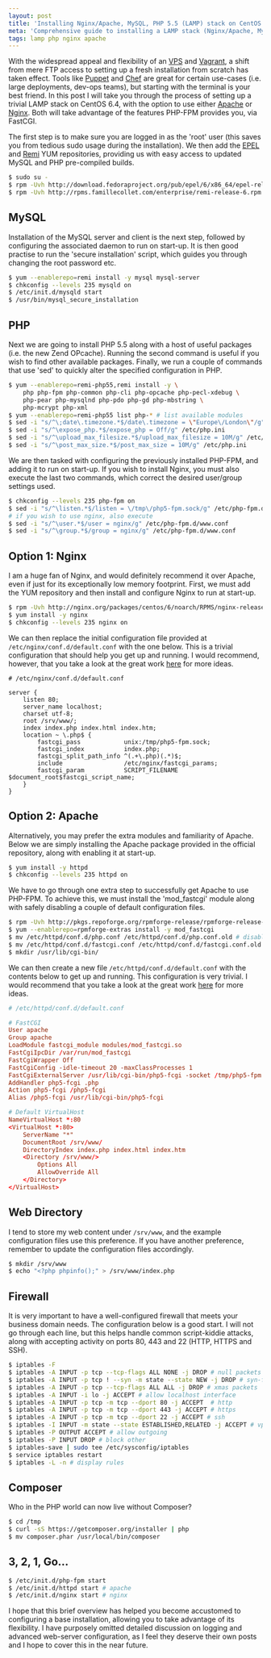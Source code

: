 ```yaml
---
layout: post
title: 'Installing Nginx/Apache, MySQL, PHP 5.5 (LAMP) stack on CentOS 6.4'
meta: 'Comprehensive guide to installing a LAMP stack (Nginx/Apache, MySQL, PHP 5.5) on CentOS 6.4 for robust web hosting on a VPS.'
tags: lamp php nginx apache
---
```


With the widespread appeal and flexibility of an [VPS](http://en.wikipedia.org/wiki/Virtual_private_server) and [Vagrant](http://www.vagrantup.com/), a shift from mere FTP access to setting up a fresh installation from scratch has taken effect.
Tools like [Puppet](http://puppetlabs.com/) and [Chef](http://www.opscode.com/chef/) are great for certain use-cases (i.e. large deployments, dev-ops teams), but starting with the terminal is your best friend.
In this post I will take you through the process of setting up a trivial LAMP stack on CentOS 6.4, with the option to use either [Apache](http://httpd.apache.org/) or [Nginx](http://nginx.com/).
Both will take advantage of the features PHP-FPM provides you, via FastCGI.

<!--more-->

The first step is to make sure you are logged in as the 'root' user (this saves you from tedious sudo usage during the installation).
We then add the [EPEL](http://fedoraproject.org/wiki/EPEL) and [Remi](http://rpms.famillecollet.com/) YUM repositories, providing us with easy access to updated MySQL and PHP pre-compiled builds.

```bash
$ sudo su -
$ rpm -Uvh http://download.fedoraproject.org/pub/epel/6/x86_64/epel-release-6-8.noarch.rpm
$ rpm -Uvh http://rpms.famillecollet.com/enterprise/remi-release-6.rpm
```

## MySQL

Installation of the MySQL server and client is the next step, followed by configuring the associated daemon to run on start-up.
It is then good practise to run the 'secure installation' script, which guides you through changing the root password etc.

```bash
$ yum --enablerepo=remi install -y mysql mysql-server
$ chkconfig --levels 235 mysqld on
$ /etc/init.d/mysqld start
$ /usr/bin/mysql_secure_installation
```

## PHP

Next we are going to install PHP 5.5 along with a host of useful packages (i.e. the new Zend OPcache).
Running the second command is useful if you wish to find other available packages.
Finally, we run a couple of commands that use 'sed' to quickly alter the specified configuration in PHP.

```bash
$ yum --enablerepo=remi-php55,remi install -y \
    php php-fpm php-common php-cli php-opcache php-pecl-xdebug \
    php-pear php-mysqlnd php-pdo php-gd php-mbstring \
    php-mcrypt php-xml
$ yum --enablerepo=remi-php55 list php-* # list available modules
$ sed -i "s/^\;date\.timezone.*$/date\.timezone = \"Europe\/London\"/g" /etc/php.ini
$ sed -i "s/^\expose_php.*$/expose_php = Off/g" /etc/php.ini
$ sed -i "s/^\upload_max_filesize.*$/upload_max_filesize = 10M/g" /etc/php.ini
$ sed -i "s/^\post_max_size.*$/post_max_size = 10M/g" /etc/php.ini
```

We are then tasked with configuring the previously installed PHP-FPM, and adding it to run on start-up.
If you wish to install Nginx, you must also execute the last two commands, which correct the desired user/group settings used.

```bash
$ chkconfig --levels 235 php-fpm on
$ sed -i "s/^\listen.*$/listen = \/tmp\/php5-fpm.sock/g" /etc/php-fpm.d/www.conf
# if you wish to use nginx, also execute
$ sed -i "s/^\user.*$/user = nginx/g" /etc/php-fpm.d/www.conf
$ sed -i "s/^\group.*$/group = nginx/g" /etc/php-fpm.d/www.conf
```

## Option 1: Nginx

I am a huge fan of Nginx, and would definitely recommend it over Apache, even if just for its exceptionally low memory footprint.
First, we must add the YUM repository and then install and configure Nginx to run at start-up.

```bash
$ rpm -Uvh http://nginx.org/packages/centos/6/noarch/RPMS/nginx-release-centos-6-0.el6.ngx.noarch.rpm
$ yum install -y nginx
$ chkconfig --levels 235 nginx on
```

We can then replace the initial configuration file provided at `/etc/nginx/conf.d/default.conf` with the one below.
This is a trivial configuration that should help you get up and running.
I would recommend, however, that you take a look at the great work [here](http://github.com/h5bp/server-configs-nginx) for more ideas.

```nginx
# /etc/nginx/conf.d/default.conf

server {
    listen 80;
    server_name localhost;
    charset utf-8;
    root /srv/www/;
    index index.php index.html index.htm;
    location ~ \.php$ {
        fastcgi_pass            unix:/tmp/php5-fpm.sock;
        fastcgi_index           index.php;
        fastcgi_split_path_info ^(.+\.php)(.*)$;
        include                 /etc/nginx/fastcgi_params;
        fastcgi_param           SCRIPT_FILENAME $document_root$fastcgi_script_name;
    }
}
```

## Option 2: Apache

Alternatively, you may prefer the extra modules and familiarity of Apache.
Below we are simply installing the Apache package provided in the official repository, along with enabling it at start-up.

```bash
$ yum install -y httpd
$ chkconfig --levels 235 httpd on
```

We have to go through one extra step to successfully get Apache to use PHP-FPM.
To achieve this, we must install the 'mod_fastcgi' module along with safely disabling a couple of default configuration files.

```bash
$ rpm -Uvh http://pkgs.repoforge.org/rpmforge-release/rpmforge-release-0.5.3-1.el6.rf.x86_64.rpm
$ yum --enablerepo=rpmforge-extras install -y mod_fastcgi
$ mv /etc/httpd/conf.d/php.conf /etc/httpd/conf.d/php.conf.old # disable mod_php
$ mv /etc/httpd/conf.d/fastcgi.conf /etc/httpd/conf.d/fastcgi.conf.old
$ mkdir /usr/lib/cgi-bin/
```

We can then create a new file `/etc/httpd/conf.d/default.conf` with the contents below to get up and running.
This configuration is very trivial.
I would recommend that you take a look at the great work [here](http://github.com/h5bp/server-configs-apache) for more ideas.

```conf
# /etc/httpd/conf.d/default.conf

# FastCGI
User apache
Group apache
LoadModule fastcgi_module modules/mod_fastcgi.so
FastCgiIpcDir /var/run/mod_fastcgi
FastCgiWrapper Off
FastCgiConfig -idle-timeout 20 -maxClassProcesses 1
FastCgiExternalServer /usr/lib/cgi-bin/php5-fcgi -socket /tmp/php5-fpm.sock -pass-header Authorization
AddHandler php5-fcgi .php
Action php5-fcgi /php5-fcgi
Alias /php5-fcgi /usr/lib/cgi-bin/php5-fcgi

# Default VirtualHost
NameVirtualHost *:80
<VirtualHost *:80>
    ServerName "*"
    DocumentRoot /srv/www/
    DirectoryIndex index.php index.html index.htm
    <Directory /srv/www/>
        Options All
        AllowOverride All
    </Directory>
</VirtualHost>
```

## Web Directory

I tend to store my web content under `/srv/www`, and the example configuration files use this preference.
If you have another preference, remember to update the configuration files accordingly.

```bash
$ mkdir /srv/www
$ echo "<?php phpinfo();" > /srv/www/index.php
```

## Firewall

It is very important to have a well-configured firewall that meets your business domain needs.
The configuration below is a good start.
I will not go through each line, but this helps handle common script-kiddie attacks, along with accepting activity on ports 80, 443 and 22 (HTTP, HTTPS and SSH).

```bash
$ iptables -F
$ iptables -A INPUT -p tcp --tcp-flags ALL NONE -j DROP # null packets
$ iptables -A INPUT -p tcp ! --syn -m state --state NEW -j DROP # syn-flood attacks
$ iptables -A INPUT -p tcp --tcp-flags ALL ALL -j DROP # xmas packets
$ iptables -A INPUT -i lo -j ACCEPT # allow localhost interface
$ iptables -A INPUT -p tcp -m tcp --dport 80 -j ACCEPT  # http
$ iptables -A INPUT -p tcp -m tcp --dport 443 -j ACCEPT # https
$ iptables -A INPUT -p tcp -m tcp --dport 22 -j ACCEPT # ssh
$ iptables -I INPUT -m state --state ESTABLISHED,RELATED -j ACCEPT # vps, run s/w updates
$ iptables -P OUTPUT ACCEPT # allow outgoing
$ iptables -P INPUT DROP # block other
$ iptables-save | sudo tee /etc/sysconfig/iptables
$ service iptables restart
$ iptables -L -n # display rules
```

## Composer

Who in the PHP world can now live without Composer?

```bash
$ cd /tmp
$ curl -sS https://getcomposer.org/installer | php
$ mv composer.phar /usr/local/bin/composer
```

## 3, 2, 1, Go...

```bash
$ /etc/init.d/php-fpm start
$ /etc/init.d/httpd start # apache
$ /etc/init.d/nginx start # nginx
```

I hope that this brief overview has helped you become accustomed to configuring a base installation, allowing you to take advantage of its flexibility.
I have purposely omitted detailed discussion on logging and advanced web-server configuration, as I feel they deserve their own posts and I hope to cover this in the near future.

